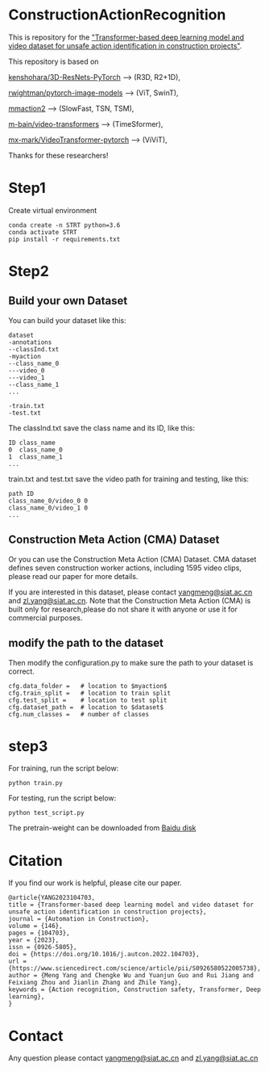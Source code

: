 # ConstructionActionRecognition

This is repository for the ["Transformer-based deep learning model and video dataset for unsafe action identification in construction projects"](https://www.sciencedirect.com/science/article/pii/S0926580522005738).

This repository is based on 

[kenshohara/3D-ResNets-PyTorch](https://github.com/kenshohara/3D-ResNets-PyTorch.git) --> (R3D, R2+1D), 

[rwightman/pytorch-image-models](https://github.com/rwightman/pytorch-image-models.git) --> (ViT, SwinT),

[mmaction2](https://github.com/open-mmlab/mmaction2.git) --> (SlowFast, TSN, TSM),

[m-bain/video-transformers](https://github.com/m-bain/video-transformers) --> (TimeSformer),

[mx-mark/VideoTransformer-pytorch](https://github.com/mx-mark/VideoTransformer-pytorch) --> (ViViT),

Thanks for these researchers!


# Step1
Create virtual environment
```
conda create -n STRT python=3.6
conda activate STRT
pip install -r requirements.txt
```

# Step2 

## Build your own Dataset
You can build your dataset like this:
```
dataset
-annotations
--classInd.txt
-myaction
--class_name_0
---video_0
---video_1
--class_name_1
...

-train.txt
-test.txt
```

The classInd.txt save the class name and its ID, like this:
```
ID class_name
0  class_name_0
1  class_name_1
...

```

train.txt and test.txt save the video path for training and testing, like this:
```
path ID
class_name_0/video_0 0
class_name_0/video_1 0
...
```

##  Construction Meta Action (CMA) Dataset
Or you can use the Construction Meta Action (CMA) Dataset. CMA dataset defines seven construction worker actions, including 1595 video clips, 
please read our paper for more details.

If you are interested in this dataset, please contact yangmeng@siat.ac.cn and zl.yang@siat.ac.cn.
Note that the Construction Meta Action (CMA) is built only for research,please do not share it with anyone or use it for commercial purposes.

## modify the path to the dataset
Then modify the configuration.py to make sure the path to your dataset is correct.
```
cfg.data_folder =   # location to $myaction$
cfg.train_split =   # location to train split
cfg.test_split =    # location to test split
cfg.dataset_path =  # location to $dataset$
cfg.num_classes =   # number of classes
```

# step3
For training, run the script below:
```
python train.py
```

For testing, run the script below:
```
python test_script.py
```
The pretrain-weight can be downloaded from [Baidu disk](https://pan.baidu.com/s/15qpLsPcBtyY4oc7Mzg_4LQ)

# Citation
If you find our work is helpful, please cite our paper.
```
@article{YANG2023104703,
title = {Transformer-based deep learning model and video dataset for unsafe action identification in construction projects},
journal = {Automation in Construction},
volume = {146},
pages = {104703},
year = {2023},
issn = {0926-5805},
doi = {https://doi.org/10.1016/j.autcon.2022.104703},
url = {https://www.sciencedirect.com/science/article/pii/S0926580522005738},
author = {Meng Yang and Chengke Wu and Yuanjun Guo and Rui Jiang and Feixiang Zhou and Jianlin Zhang and Zhile Yang},
keywords = {Action recognition, Construction safety, Transformer, Deep learning},
}
```

# Contact
Any question please contact yangmeng@siat.ac.cn and zl.yang@siat.ac.cn


